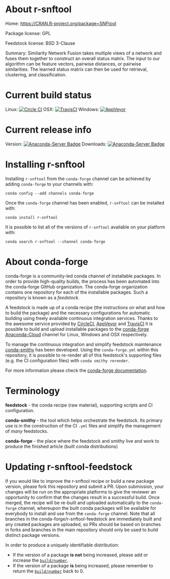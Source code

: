About r-snftool
===============

Home: https://CRAN.R-project.org/package=SNFtool

Package license: GPL

Feedstock license: BSD 3-Clause

Summary: Similarity Network Fusion takes multiple views of a network and fuses them together to construct an overall status matrix. The input to our algorithm can be feature vectors, pairwise distances, or pairwise similarities. The learned status matrix can then be used for retrieval, clustering, and classification.



Current build status
====================

Linux: [![Circle CI](https://circleci.com/gh/conda-forge/r-snftool-feedstock.svg?style=shield)](https://circleci.com/gh/conda-forge/r-snftool-feedstock)
OSX: [![TravisCI](https://travis-ci.org/conda-forge/r-snftool-feedstock.svg?branch=master)](https://travis-ci.org/conda-forge/r-snftool-feedstock)
Windows: [![AppVeyor](https://ci.appveyor.com/api/projects/status/github/conda-forge/r-snftool-feedstock?svg=True)](https://ci.appveyor.com/project/conda-forge/r-snftool-feedstock/branch/master)

Current release info
====================
Version: [![Anaconda-Server Badge](https://anaconda.org/conda-forge/r-snftool/badges/version.svg)](https://anaconda.org/conda-forge/r-snftool)
Downloads: [![Anaconda-Server Badge](https://anaconda.org/conda-forge/r-snftool/badges/downloads.svg)](https://anaconda.org/conda-forge/r-snftool)

Installing r-snftool
====================

Installing `r-snftool` from the `conda-forge` channel can be achieved by adding `conda-forge` to your channels with:

```
conda config --add channels conda-forge
```

Once the `conda-forge` channel has been enabled, `r-snftool` can be installed with:

```
conda install r-snftool
```

It is possible to list all of the versions of `r-snftool` available on your platform with:

```
conda search r-snftool --channel conda-forge
```


About conda-forge
=================

conda-forge is a community-led conda channel of installable packages.
In order to provide high-quality builds, the process has been automated into the
conda-forge GitHub organization. The conda-forge organization contains one repository
for each of the installable packages. Such a repository is known as a *feedstock*.

A feedstock is made up of a conda recipe (the instructions on what and how to build
the package) and the necessary configurations for automatic building using freely
available continuous integration services. Thanks to the awesome service provided by
[CircleCI](https://circleci.com/), [AppVeyor](http://www.appveyor.com/)
and [TravisCI](https://travis-ci.org/) it is possible to build and upload installable
packages to the [conda-forge](https://anaconda.org/conda-forge)
[Anaconda-Cloud](http://docs.anaconda.org/) channel for Linux, Windows and OSX respectively.

To manage the continuous integration and simplify feedstock maintenance
[conda-smithy](http://github.com/conda-forge/conda-smithy) has been developed.
Using the ``conda-forge.yml`` within this repository, it is possible to re-render all of
this feedstock's supporting files (e.g. the CI configuration files) with ``conda smithy rerender``.

For more information please check the [conda-forge documentation](https://conda-forge.org/docs/).

Terminology
===========

**feedstock** - the conda recipe (raw material), supporting scripts and CI configuration.

**conda-smithy** - the tool which helps orchestrate the feedstock.
                   Its primary use is in the construction of the CI ``.yml`` files
                   and simplify the management of *many* feedstocks.

**conda-forge** - the place where the feedstock and smithy live and work to
                  produce the finished article (built conda distributions)


Updating r-snftool-feedstock
============================

If you would like to improve the r-snftool recipe or build a new
package version, please fork this repository and submit a PR. Upon submission,
your changes will be run on the appropriate platforms to give the reviewer an
opportunity to confirm that the changes result in a successful build. Once
merged, the recipe will be re-built and uploaded automatically to the
`conda-forge` channel, whereupon the built conda packages will be available for
everybody to install and use from the `conda-forge` channel.
Note that all branches in the conda-forge/r-snftool-feedstock are
immediately built and any created packages are uploaded, so PRs should be based
on branches in forks and branches in the main repository should only be used to
build distinct package versions.

In order to produce a uniquely identifiable distribution:
 * If the version of a package **is not** being increased, please add or increase
   the [``build/number``](http://conda.pydata.org/docs/building/meta-yaml.html#build-number-and-string).
 * If the version of a package **is** being increased, please remember to return
   the [``build/number``](http://conda.pydata.org/docs/building/meta-yaml.html#build-number-and-string)
   back to 0.